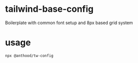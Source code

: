 # tailwind-base-config

Boilerplate with common font setup and 8px based grid system

# usage

```bash
npx @anthood/tw-config
```
